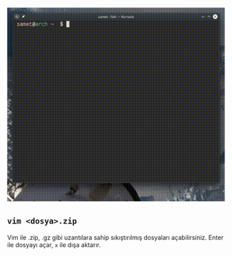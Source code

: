 ![](39.gif)

## `vim <dosya>.zip`

Vim ile .zip, .gz gibi uzantılara sahip sıkıştırılmış dosyaları açabilirsiniz. Enter ile dosyayı açar, `x` ile dışa aktarır.

